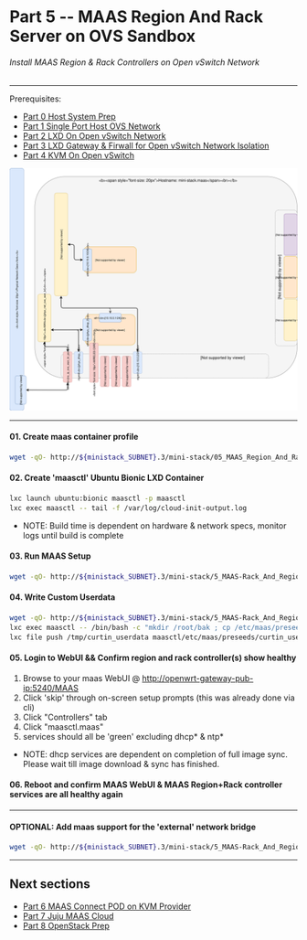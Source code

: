 # Part 5 -- MAAS Region And Rack Server on OVS Sandbox
###### Install MAAS Region & Rack Controllers on Open vSwitch Network

-------
Prerequisites:
- [Part 0 Host System Prep]
- [Part 1 Single Port Host OVS Network]
- [Part 2 LXD On Open vSwitch Network]
- [Part 3 LXD Gateway & Firwall for Open vSwitch Network Isolation]
- [Part 4 KVM On Open vSwitch]

![CCIO_Hypervisor - KVM-On-Open-vSwitch](web/drawio/MAAS-Region-And-Rack-Ctl-on-OVS-Sandbox.svg)

-------
#### 01. Create maas container profile
````sh
wget -qO- http://${ministack_SUBNET}.3/mini-stack/05_MAAS_Region_And_Rack_Controller/aux/build-lxd-profile-maasctl.sh | bash
````
#### 02. Create 'maasctl' Ubuntu Bionic LXD Container
````sh
lxc launch ubuntu:bionic maasctl -p maasctl
lxc exec maasctl -- tail -f /var/log/cloud-init-output.log
````
  - NOTE: Build time is dependent on hardware & network specs, monitor logs until build is complete
#### 03. Run MAAS Setup
````sh
wget -qO- http://${ministack_SUBNET}.3/mini-stack/5_MAAS-Rack_And_Region_Ctl-On-Open_vSwitch/aux/run-setup-maas.sh | bash
````
#### 04. Write Custom Userdata
````sh
wget -qO- http://${ministack_SUBNET}.3/mini-stack/5_MAAS-Rack_And_Region_Ctl-On-Open_vSwitch/aux/build-maas-curtin-userdata.sh | bash
lxc exec maasctl -- /bin/bash -c "mkdir /root/bak ; cp /etc/maas/preseeds/curtin_userdata /root/bak/"
lxc file push /tmp/curtin_userdata maasctl/etc/maas/preseeds/curtin_userdata
````
#### 05. Login to WebUI && Confirm region and rack controller(s) show healthy
 1. Browse to your maas WebUI @ [http://openwrt-gateway-pub-ip:5240/MAAS](http://{openwrt-gateway-pub-ip}:5240/MAAS)
 2. Click 'skip' through on-screen setup prompts (this was already done via cli)    
 3. Click "Controllers" tab    
 4. Click "maasctl.maas"    
 5. services should all be 'green' excluding dhcp* & ntp*    
  - NOTE: dhcp services are dependent on completion of full image sync. Please wait till image download & sync has finished.

#### 06. Reboot and confirm MAAS WebUI & MAAS Region+Rack controller services are all healthy again
-------
#### OPTIONAL: Add maas support for the 'external' network bridge
````sh
wget -qO- http://${ministack_SUBNET}.3/mini-stack/5_MAAS-Rack_And_Region_Ctl-On-Open_vSwitch/aux/maas-add-external.sh | bash
````
-------
## Next sections
- [Part 6 MAAS Connect POD on KVM Provider]
- [Part 7 Juju MAAS Cloud]
- [Part 8 OpenStack Prep]

<!-- Markdown link & img dfn's -->
[Part 0 Host System Prep]: ../0_Host_System_Prep
[Part 1 Single Port Host OVS Network]: ../1_Single_Port_Host-Open_vSwitch_Network_Configuration
[Part 2 LXD On Open vSwitch Network]: ../2_LXD-On-OVS
[Part 3 LXD Gateway & Firwall for Open vSwitch Network Isolation]: ../3_LXD_Network_Gateway
[Part 4 KVM On Open vSwitch]: ../4_KVM_On_Open_vSwitch
[Part 5 MAAS Region And Rack Server on OVS Sandbox]: ../5_MAAS-Rack_And_Region_Ctl-On-Open_vSwitch
[Part 6 MAAS Connect POD on KVM Provider]: ../6_MAAS-Connect_POD_KVM-Provider
[Part 7 Juju MAAS Cloud]: ../7_Juju_MAAS_Cloud
[Part 8 OpenStack Prep]: ../8_OpenStack_Deploy
